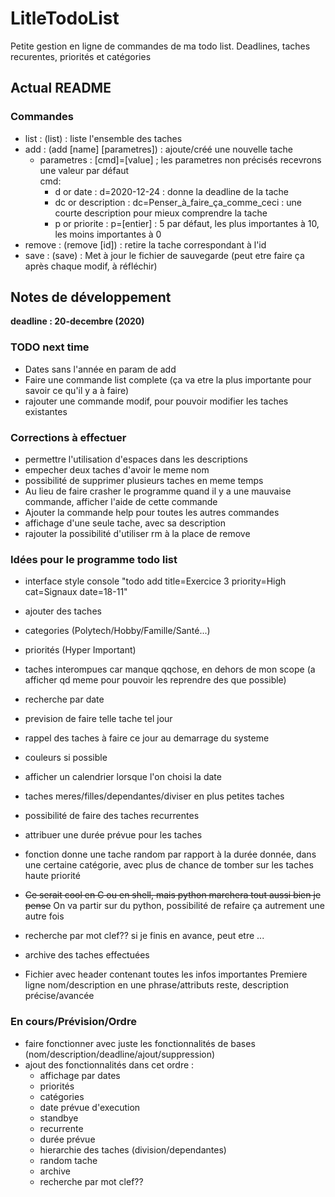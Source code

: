 # LitleTodoList
Petite gestion en ligne de commandes de ma todo list. Deadlines, taches recurentes, priorités et catégories

## __Actual README__

### Commandes
 - list : (list) : liste l'ensemble des taches
 - add : (add [name] [parametres]) : ajoute/créé une nouvelle tache
    - parametres : [cmd]=[value] ; les parametres non précisés recevrons une valeur par défaut  
    cmd:
        - d or date : d=2020-12-24 : donne la deadline de la tache
        - dc or description : dc=Penser_à_faire_ça_comme_ceci : une courte description pour mieux comprendre la tache
        - p or priorite : p=[entier] : 5 par défaut, les plus importantes à 10, les moins importantes à 0
 - remove : (remove [id]) : retire la tache correspondant à l'id
 - save : (save) : Met à jour le fichier de sauvegarde (peut etre faire ça après chaque modif, à réfléchir)


## __Notes de développement__

**deadline :  20-decembre (2020)**

### TODO next time
 - Dates sans l'année en param de add
 - Faire une commande list complete (ça va etre la plus importante pour savoir
   ce qu'il y a à faire)
 - rajouter une commande modif, pour pouvoir modifier les taches existantes

### Corrections à effectuer
 - permettre l'utilisation d'espaces dans les descriptions
 - empecher deux taches d'avoir le meme nom
 - possibilité de supprimer plusieurs taches en meme temps
 - Au lieu de faire crasher le programme quand il y a une mauvaise commande,
 afficher l'aide de cette commande
 - Ajouter la commande help pour toutes les autres commandes
 - affichage d'une seule tache, avec sa description
 - rajouter la possibilité d'utiliser rm à la place de remove

### Idées pour le programme todo list
 - interface style console "todo add title=Exercice 3 priority=High cat=Signaux date=18-11"
 - ajouter des taches
 - categories (Polytech/Hobby/Famille/Santé...)
 - priorités (Hyper Important)
 - taches interompues car manque qqchose, en dehors de mon scope
	(a afficher qd meme pour pouvoir les reprendre des que possible)
 - recherche par date
 - prevision de faire telle tache tel jour
 - rappel des taches à faire ce jour au demarrage du systeme
 - couleurs si possible
 - afficher un calendrier lorsque l'on choisi la date
 - taches meres/filles/dependantes/diviser en plus petites taches
 - possibilité de faire des taches recurrentes
 - attribuer une durée prévue pour les taches
 - fonction donne une tache random par rapport à la durée donnée, dans une certaine
    catégorie, avec plus de chance de tomber sur les taches haute priorité
 - ~~Ce serait cool en C ou en shell, mais python marchera tout aussi bien je pense~~ On va partir sur du python, possibilité de refaire ça autrement une autre fois
 - recherche par mot clef?? si je finis en avance, peut etre ...
 - archive des taches effectuées

 - Fichier avec header contenant toutes les infos importantes
    Premiere ligne nom/description en une phrase/attributs
    reste, description précise/avancée

### En cours/Prévision/Ordre

 - faire fonctionner avec juste les fonctionnalités de bases (nom/description/deadline/ajout/suppression)
 - ajout des fonctionnalités dans cet ordre :
    - affichage par dates
    - priorités
    - catégories
    - date prévue d'execution
    - standbye
    - recurrente
    - durée prévue
    - hierarchie des taches (division/dependantes)
    - random tache
    - archive
    - recherche par mot clef??
